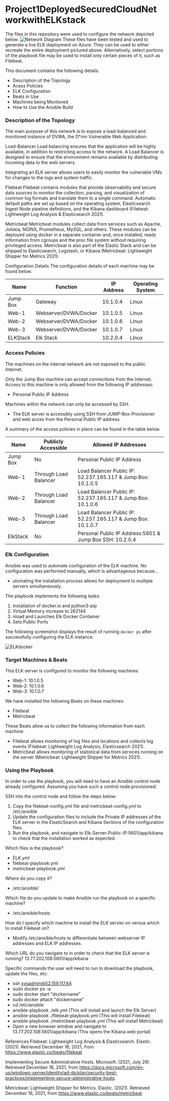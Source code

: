 # Project1DeployedSecuredCloudNetworkwithELKstack
The files in this repository were used to configure the network depicted below.
![Network Diagram](https://user-images.githubusercontent.com/59063895/148176035-ca686bf2-d6fb-49e0-a63c-70fd040b265e.jpg)
These files have been tested and used to generate a live ELK deployment on Azure. They can be used to either recreate the entire deployment pictured above. Alternatively, select portions of the playbook file may be used to install only certain pieces of it, such as Filebeat.

This document contains the following details:
 - Description of the Topology
 - Acess Policies
 - ELK Configuration
  - Beats in Use
  - Machines being Monitored
 - How to Use the Ansible Build
 
### Description of the Topology
The main purpose of this network is to expose a load-balanced and monitored instance of DVWA, the D*mn Vulnerable Web Application.

Load-Balancer
Load balancing ensures that the application will be highly available, in addition to restricting access to the network. A Load Balancer is designed to ensure that the        environment remains available by distributing incoming data to the web servers.

Integrating an ELK server allows users to easily monitor the vulnerable VMs for changes to the logs and system traffic.

Filebeat
Filebeat contains modules that provide observability and secure data sources to monitor the collection, parsing, and visualization of common log formats and translate them to a single command. Automatic default paths are set up based on the operating system, Elasticsearch Ingest Node pipeline definitions, and the Kibana dashboard (Filebeat: Lightweight Log Analysis & Elasticsearch 2021).

Metricbeat
Metricbeat modules collect data from services such as Apache, Jolokia, NGINX, Prometheus, MySQL, and others. These modules can be deployed using docker in a separate container and, once installed, reads information from cgroups and the proc file system without requiring privileged access. Metricbeat is also part of the Elastic Stack and can be shipped to Elasticsearch, Logstash, or Kibana (Metricbeat: Lightweight Shipper for Metrics 2021).

Configuration Details
The configuration details of each machine may be found below.

| Name     | Function | IP Address | Operating System |
|----------|----------|------------|------------------|
| Jump Box | Gateway  | 10.1.0.4   | Linux            |
| Web-1    | Webserver/DVWA/Docker         | 10.1.0.5   | Linux            |
| Web-2    | Webserver/DVWA/Docker         | 10.1.0.6   | Linux            |
| Web-3    | Webserver/DVWA/Docker         | 10.1.0.7   | Linux            |
| ELKStack | Elk Stack| 10.2.0.4   | LInux            |

### Access Policies
The machines on the internal network are not exposed to the public Internet. 

Only the Jump Box machine can accept connections from the Internet. Access to this machine is only allowed from the following IP addresses:
 - Personal Public IP Address

Machines within the network can only be accessed by SSH.
 - The ELK server is accessibly using SSH from JUMP-Box-Provisioner and web acces from the Personal Public IP address.

A summary of the access policies in place can be found in the table below.

| Name     | Publicly Accessible | Allowed IP Addresses |
|----------|---------------------|----------------------|
| Jump Box | No                  | Personal Public IP Address    |
| Web-1    | Through Load Balancer   | Load Balancer Public IP: 52.237.165.117 & Jump Box: 10.1.0.5     |
| Web-2    | Through Load Balancer   | Load Balancer Public IP: 52.237.165.117 & Jump Box: 10.1.0.6     |
| Web-3    | Through Load Balancer   | Load Balancer Public IP: 52.237.165.117 & Jump Box: 10.1.0.7     |
| ElkStack | No                  | Personal Public IP Address:5601 & Jump Box SSH: 10.2.0.4  |

### Elk Configuration

Ansible was used to automate configuration of the ELK machine. No configuration was performed manually, which is advantageous because...
 - utomating the installation process allows for deployment to multiple servers simultaneously.

The playbook implements the following tasks:
 1. Installation of docker.io and python3-pip
 2. Virtual Memory increase to 262144
 3. nload and Launches Elk Docker Container
 4. Sets Public Ports

The following screenshot displays the result of running `docker ps` after successfully configuring the ELK instance.

![ELKdocker](https://user-images.githubusercontent.com/59063895/148257758-04583334-99a5-47be-b4f0-3a276c736158.JPG)

### Target Machines & Beats
This ELK server is configured to monitor the following machines:
 - Web-1: 10.1.0.5
 - Web-2: 10.1.0.6
 - Web-3: 10.1.0.7

We have installed the following Beats on these machines:
 - Filebeat
 - Metricbeat

These Beats allow us to collect the following information from each machine:
 - Filebeat allows monitoring of log files and locations and collects log events (Filebeat: Lightweight Log Analysis, Elasticsearch 2021).
 - Metricbeat allows monitoring of statistical data from services running on the server (Metricbeat: Lightweight Shipper for Metrics 2021).

### Using the Playbook
In order to use the playbook, you will need to have an Ansible control node already configured. Assuming you have such a control node provisioned: 

SSH into the control node and follow the steps below:
1. Copy the filebeat-config.yml file and metricbeat-config.yml to /etc/ansible
2. Update the configuration files to include the Private IP addresses of the ELK server in the ElasticSearch and Kibana Sections of the configuration files.
3. Run the playbook, and navigate to Elk-Server-Public-IP:5601/app/kibana to check that the installation worked as expected.

Which files is the playbook?
 - ELK.yml
 - filebeat-playbook.yml
 - metricbeat-playbook.yml

Where do you copy it?
 - /etc/ansible/

Which file do you update to make Ansible run the playbook on a specific machine?
 - /etc/ansible/hosts

How do I specify which machine to install the ELK servier on versus which to install Filebeat on?
 - Modify /etc/ansible/hosts to differentiate between webserver IP addresses and ELK IP addresses.

Which URL do you navigate to in order to check that the ELK server is running?
13.77.202.108:5601/app/kibana

Specific commands the user will need to run to download the playbook, update the files, etc:

 - ssh sysadmin@52.159.117.64
 - sudo docker ps -a
 - sudo docker start "dockername"
 - sudo docker attach "dockername"
 - cd /etc/ansible
 - ansible-playbook ./elk.yml (This will install and launch the Elk Server)
 - ansible-playbook ./filebeat-playbook.yml (This will install Filebeat)
 - ansible-playbook ./metricbeat-playbook.yml (This will install Metricbeat)
 - Open a new browser window and navigate to 13.77.202.108:5601/app/kibana (This opens the Kibana web portal)

References Filebeat: Lightweight Log Analysis & Elasticsearch. Elastic. (2021). Retrieved December 18, 2021, from https://www.elastic.co/beats/filebeat

Implementing Secure Administrative Hosts. Microsoft. (2021, July 29). Retrieved December 18, 2021, from https://docs.microsoft.com/en-us/windows-server/identity/ad-ds/plan/security-best-practices/implementing-secure-administrative-hosts

Metricbeat: Lightweight Shipper for Metrics. Elastic. (2021). Retrieved December 18, 2021, from https://www.elastic.co/beats/metricbeat
